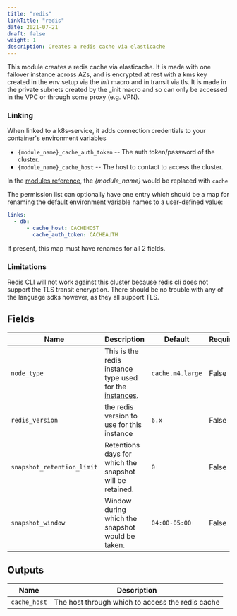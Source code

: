 ```yaml
---
title: "redis"
linkTitle: "redis"
date: 2021-07-21
draft: false
weight: 1
description: Creates a redis cache via elasticache
---
```


This module creates a redis cache via elasticache. It is made with one failover instance across AZs, and is encrypted
at rest with a kms key created in the env setup via the _init_ macro and in transit via tls. It is made in the private
subnets created by the \_init macro and so can only be accessed in the VPC or through some proxy (e.g. VPN).

### Linking

When linked to a k8s-service, it adds connection credentials to your container's environment variables

- `{module_name}_cache_auth_token` -- The auth token/password of the cluster.
- `{module_name}_cache_host` -- The host to contact to access the cluster.

In the [modules reference](/reference), the _{module_name}_ would be replaced with `cache`

The permission list can optionally have one entry which should be a map for renaming the default environment variable
names to a user-defined value:

```yaml
links:
  - db:
      - cache_host: CACHEHOST
        cache_auth_token: CACHEAUTH
```

If present, this map must have renames for all 2 fields.

### Limitations

Redis CLI will not work against this cluster because redis cli does not
support the TLS transit encryption. There should be no trouble with any of the
language sdks however, as they all support TLS.


## Fields


| Name      | Description | Default | Required |
| ----------- | ----------- | ------- | -------- |
| `node_type` | This is the redis instance type used for the [instances](https://aws.amazon.com/elasticache/pricing/). | `cache.m4.large` | False |
| `redis_version` | the redis version to use for this instance | `6.x` | False |
| `snapshot_retention_limit` | Retentions days for which the snapshot will be retained. | `0` | False |
| `snapshot_window` | Window during which the snapshot would be taken. | `04:00-05:00` | False |

## Outputs


| Name      | Description |
| ----------- | ----------- |
| `cache_host` | The host through which to access the redis cache |